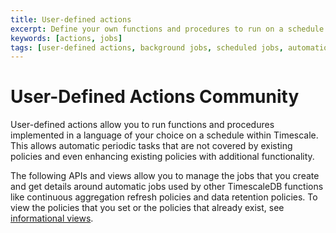 ```yaml
---
title: User-defined actions
excerpt: Define your own functions and procedures to run on a schedule
keywords: [actions, jobs]
tags: [user-defined actions, background jobs, scheduled jobs, automation framework]
---
```


# User-Defined Actions <Tag type="community">Community</Tag>

User-defined actions allow you to run functions and procedures implemented in a
language of your choice on a schedule within Timescale. This allows
automatic periodic tasks that are not covered by existing policies and
even enhancing existing policies with additional functionality.

The following APIs and views allow you to manage the jobs that you create and
get details around automatic jobs used by other TimescaleDB functions like
continuous aggregation refresh policies and data retention policies. To view the
policies that you set or the policies that already exist, see
[informational views][informational-views].

[informational-views]: /api/:currentVersion:/informational-views/jobs/
